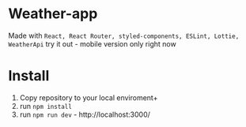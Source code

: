 # Weather-app

Made with `React, React Router, styled-components, ESLint, Lottie, WeatherApi`
try it out - mobile version only right now

# Install

1. Copy repository to your local enviroment+
2. run `npm install`
3. run `npm run dev` - http://localhost:3000/
